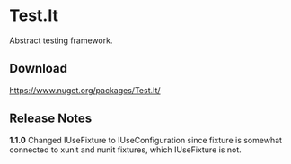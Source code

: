 # Test.It
Abstract testing framework.

## Download
https://www.nuget.org/packages/Test.It/

## Release Notes
**1.1.0** Changed IUseFixture to IUseConfiguration since fixture is somewhat connected to xunit and nunit fixtures, which IUseFixture is not.
